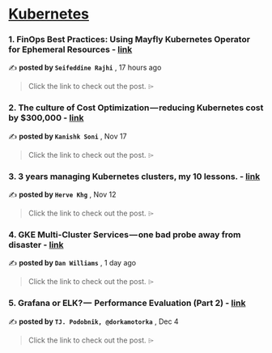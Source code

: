 
<h1><a href=https://medium.com/tag/kubernetes/recommended target="_blank" rel="noopener noreferrer">Kubernetes</a></h1>
<h3>1. FinOps Best Practices: Using Mayfly Kubernetes Operator for Ephemeral Resources - <a href=https://medium.com/@seifeddinerajhi/finops-best-practices-using-mayfly-kubernetes-operator-for-ephemeral-resources-ad1be498c135?source=tag_recommended_feed---------0-84----------kubernetes----------2e906768_38a9_42cb_8c8c_6ca836715827------- target="_blank" rel="noopener noreferrer">link</a></h3>

✍️ **posted by `Seifeddine Rajhi`** <date> , 17 hours ago</date>

<blockquote>Click the link to check out the post. ⌲</blockquote>

<h3>2. The culture of Cost Optimization — reducing Kubernetes cost by $300,000 - <a href=https://medium.com/razorpay-engineering/the-culture-of-cost-optimization-reducing-kubernetes-cost-by-300-000-32611cdd19d9?source=tag_recommended_feed---------1-107----------kubernetes----------2e906768_38a9_42cb_8c8c_6ca836715827------- target="_blank" rel="noopener noreferrer">link</a></h3>

✍️ **posted by `Kanishk Soni`** <date> , Nov 17</date>

<blockquote>Click the link to check out the post. ⌲</blockquote>

<h3>3. 3 years managing Kubernetes clusters, my 10 lessons. - <a href=https://medium.com/@hervekhg/3-years-managing-kubernetes-clusters-my-10-lessons-b565a5509f0e?source=tag_recommended_feed---------2-85----------kubernetes----------2e906768_38a9_42cb_8c8c_6ca836715827------- target="_blank" rel="noopener noreferrer">link</a></h3>

✍️ **posted by `Herve Khg`** <date> , Nov 12</date>

<blockquote>Click the link to check out the post. ⌲</blockquote>

<h3>4. GKE Multi-Cluster Services — one bad probe away from disaster - <a href=https://medium.com/loveholidays-tech/gke-multi-cluster-services-one-bad-probe-away-from-disaster-62051fafe84e?source=tag_recommended_feed---------3-84----------kubernetes----------2e906768_38a9_42cb_8c8c_6ca836715827------- target="_blank" rel="noopener noreferrer">link</a></h3>

✍️ **posted by `Dan Williams`** <date> , 1 day ago</date>

<blockquote>Click the link to check out the post. ⌲</blockquote>

<h3>5. Grafana or ELK? —  Performance Evaluation (Part 2) - <a href=https://medium.com/gitconnected/grafana-or-elk-performance-evaluation-part-2-65c8ace147ae?source=tag_recommended_feed---------4-107----------kubernetes----------2e906768_38a9_42cb_8c8c_6ca836715827------- target="_blank" rel="noopener noreferrer">link</a></h3>

✍️ **posted by `TJ. Podobnik, @dorkamotorka`** <date> , Dec 4</date>

<blockquote>Click the link to check out the post. ⌲</blockquote>

